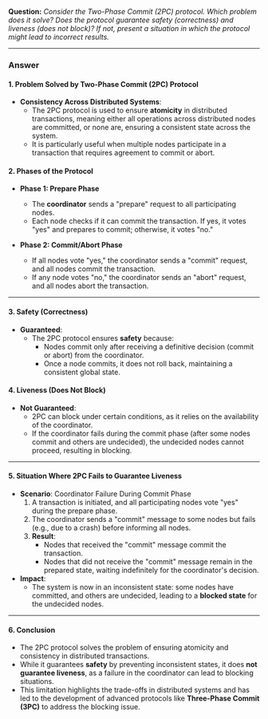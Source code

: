 

**Question:** *Consider the Two-Phase Commit (2PC) protocol. Which problem does it solve? Does the protocol guarantee safety (correctness) and liveness (does not block)? If not, present a situation in which the protocol might lead to incorrect results.*

---

### Answer

#### 1. **Problem Solved by Two-Phase Commit (2PC) Protocol**
   - **Consistency Across Distributed Systems**:
     - The 2PC protocol is used to ensure **atomicity** in distributed transactions, meaning either all operations across distributed nodes are committed, or none are, ensuring a consistent state across the system.
     - It is particularly useful when multiple nodes participate in a transaction that requires agreement to commit or abort.

#### 2. **Phases of the Protocol**
   - **Phase 1: Prepare Phase**
     - The **coordinator** sends a "prepare" request to all participating nodes.
     - Each node checks if it can commit the transaction. If yes, it votes "yes" and prepares to commit; otherwise, it votes "no."

   - **Phase 2: Commit/Abort Phase**
     - If all nodes vote "yes," the coordinator sends a "commit" request, and all nodes commit the transaction.
     - If any node votes "no," the coordinator sends an "abort" request, and all nodes abort the transaction.

---

#### 3. **Safety (Correctness)**
   - **Guaranteed**:
     - The 2PC protocol ensures **safety** because:
       - Nodes commit only after receiving a definitive decision (commit or abort) from the coordinator.
       - Once a node commits, it does not roll back, maintaining a consistent global state.

#### 4. **Liveness (Does Not Block)**
   - **Not Guaranteed**:
     - 2PC can block under certain conditions, as it relies on the availability of the coordinator.
     - If the coordinator fails during the commit phase (after some nodes commit and others are undecided), the undecided nodes cannot proceed, resulting in blocking.

---

#### 5. **Situation Where 2PC Fails to Guarantee Liveness**
   - **Scenario**: Coordinator Failure During Commit Phase
     1. A transaction is initiated, and all participating nodes vote "yes" during the prepare phase.
     2. The coordinator sends a "commit" message to some nodes but fails (e.g., due to a crash) before informing all nodes.
     3. **Result**:
        - Nodes that received the "commit" message commit the transaction.
        - Nodes that did not receive the "commit" message remain in the prepared state, waiting indefinitely for the coordinator's decision.
   - **Impact**:
     - The system is now in an inconsistent state: some nodes have committed, and others are undecided, leading to a **blocked state** for the undecided nodes.

---

#### 6. **Conclusion**
   - The 2PC protocol solves the problem of ensuring atomicity and consistency in distributed transactions.
   - While it guarantees **safety** by preventing inconsistent states, it does **not guarantee liveness**, as a failure in the coordinator can lead to blocking situations.
   - This limitation highlights the trade-offs in distributed systems and has led to the development of advanced protocols like **Three-Phase Commit (3PC)** to address the blocking issue.
